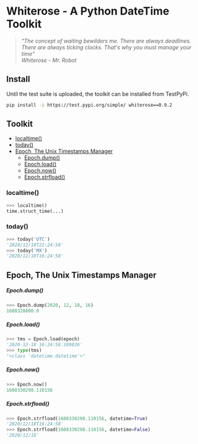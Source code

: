 # Whiterose - A Python DateTime Toolkit 

> _"The concept of waiting bewilders me. There are always deadlines. There are always ticking clocks. That's why you must manage your time"_  
_Whiterose - Mr. Robot_

## Install

Until the test suite is uploaded, the toolkit can be installed from TestPyPi.

```bash
pip install -i https://test.pypi.org/simple/ whiterose==0.9.2
```

## Toolkit

- [localtime()](#localtime)
- [today()](#today)
- [Epoch, The Unix Timestamps Manager](#epoch-the-unix-timestamps-manager)
    + [Epoch.dump()](#epochdump)
    + [Epoch.load()](#epochload)
    + [Epoch.now()](#epochnow)
    + [Epoch.strfload()](#epochstrfload)

### localtime()

```python
>>> localtime()
time.struct_time(...)
```

### today()

```python
>>> today('UTC')
'2020/12/18T22:24:58'
>>> today('MX')
'2020/12/18T16:24:58'
```

## Epoch, The Unix Timestamps Manager

##### Epoch.dump()

```python
>>> Epoch.dump(2020, 12, 18, 16)
1608328800.0
```

##### Epoch.load()

```python
>>> tms = Epoch.load(epoch)
'2020-12-18 16:24:58.109826'
>>> type(tms)
"<class 'datetime.datetime'>"
```

##### Epoch.now()

```python
>>> Epoch.now()
1608330298.110156
```

##### Epoch.strfload()

```python
>>> Epoch.strfload(1608330298.110156, datetime=True)
'2020/12/18T16:24:58'
>>> Epoch.strfload(1608330298.110156, datetime=False)
'2020/12/18'
```

